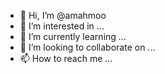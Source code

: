 - 👋 Hi, I’m @amahmoo
- 👀 I’m interested in ...
- 🌱 I’m currently learning ...
- 💞️ I’m looking to collaborate on ...
- 📫 How to reach me ...

<!---
amahmoo/amahmoo is a ✨ special ✨ repository because its `README.md` (this file) appears on your GitHub profile.
You can click the Preview link to take a look at your changes.
--->
